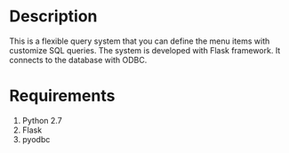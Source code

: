 # Description

This is a flexible query system that you can define the menu items with customize SQL queries. The system is developed with Flask framework. It connects to the database with ODBC. 

# Requirements

1. Python 2.7
2. Flask
3. pyodbc
